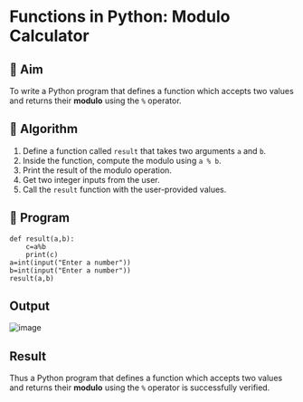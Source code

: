 # Functions in Python: Modulo Calculator

## 🎯 Aim
To write a Python program that defines a function which accepts two values and returns their **modulo** using the `%` operator.

## 🧠 Algorithm
1. Define a function called `result` that takes two arguments `a` and `b`.
2. Inside the function, compute the modulo using `a % b`.
3. Print the result of the modulo operation.
4. Get two integer inputs from the user.
5. Call the `result` function with the user-provided values.

## 🧾 Program
```
def result(a,b):
    c=a%b
    print(c)
a=int(input("Enter a number"))
b=int(input("Enter a number"))
result(a,b)
```

## Output

![image](https://github.com/user-attachments/assets/644fd69e-b6b9-40dd-aa66-a217dbb22bf6)

## Result
Thus a Python program that defines a function which accepts two values and returns their **modulo** using the `%` operator is successfully verified.
